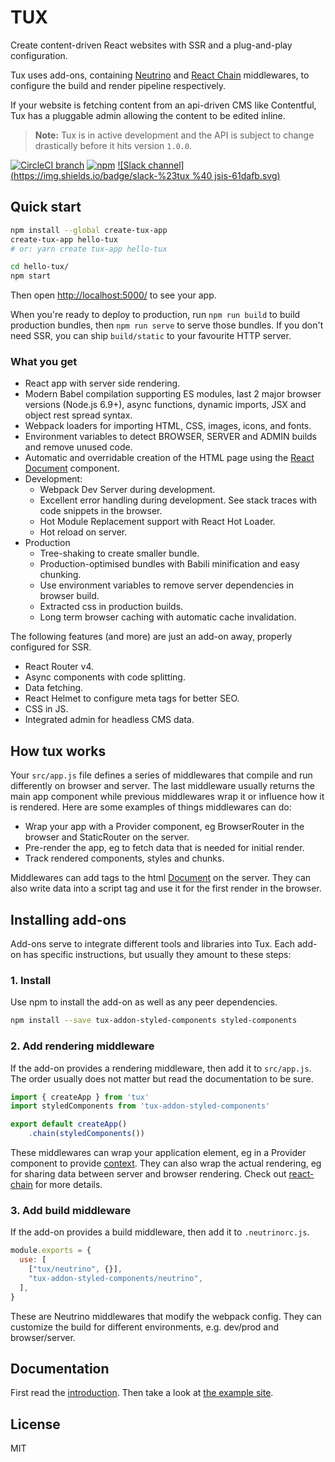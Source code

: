 # TUX

Create content-driven React websites with SSR and a plug-and-play configuration.

Tux uses add-ons, containing [Neutrino](https://neutrino.js.org/) and [React Chain](https://github.com/aranja/react-chain/) middlewares, to configure the build and render pipeline respectively.

If your website is fetching content from an api-driven CMS like Contentful, Tux has a pluggable admin allowing the content to be edited inline.

> **Note:** Tux is in active development and the API is subject to change drastically before it hits version `1.0.0`.

[![CircleCI branch](https://img.shields.io/circleci/project/github/aranja/tux/master.svg)](https://circleci.com/gh/aranja/tux) [![npm](https://img.shields.io/npm/v/tux.svg)](https://www.npmjs.com/package/tux) [![Slack channel](https://img.shields.io/badge/slack-%23tux %40 jsis-61dafb.svg)](http://jsis-slackin.herokuapp.com/)

## Quick start

```bash
npm install --global create-tux-app
create-tux-app hello-tux
# or: yarn create tux-app hello-tux

cd hello-tux/
npm start
```

Then open [http://localhost:5000/](http://localhost:5000/) to see your app.

When you're ready to deploy to production, run `npm run build` to build production bundles, then `npm run serve` to serve those bundles. If you don't need SSR, you can ship `build/static` to your favourite HTTP server.

### What you get

* React app with server side rendering.
* Modern Babel compilation supporting ES modules, last 2 major browser versions \(Node.js 6.9+\), async functions, dynamic imports, JSX and object rest spread syntax.
* Webpack loaders for importing HTML, CSS, images, icons, and fonts.
* Environment variables to detect BROWSER, SERVER and ADMIN builds and remove unused code.
* Automatic and overridable creation of the HTML page using the [React Document](https://www.npmjs.com/package/react-document) component.
* Development:
  * Webpack Dev Server during development.
  * Excellent error handling during development. See stack traces with code snippets in the browser.
  * Hot Module Replacement support with React Hot Loader.
  * Hot reload on server.
* Production
  * Tree-shaking to create smaller bundle.
  * Production-optimised bundles with Babili minification and easy chunking.
  * Use environment variables to remove server dependencies in browser build.
  * Extracted css in production builds.
  * Long term browser caching with automatic cache invalidation.

The following features \(and more\) are just an add-on away, properly configured for SSR.

* React Router v4.
* Async components with code splitting.
* Data fetching.
* React Helmet to configure meta tags for better SEO.
* CSS in JS.
* Integrated admin for headless CMS data.

## How tux works

Your `src/app.js` file defines a series of middlewares that compile and run differently on browser and server. The last middleware usually returns the main app component while previous middlewares wrap it or influence how it is rendered. Here are some examples of things middlewares can do:

* Wrap your app with a Provider component, eg BrowserRouter in the browser and StaticRouter on the server.
* Pre-render the app, eg to fetch data that is needed for initial render.
* Track rendered components, styles and chunks.

Middlewares can add tags to the html [Document](https://github.com/aranja/react-document) on the server. They can also write data into a script tag and use it for the first render in the browser.

## Installing add-ons

Add-ons serve to integrate different tools and libraries into Tux. Each add-on has specific instructions, but usually they amount to these steps:

### 1. Install

Use npm to install the add-on as well as any peer dependencies.

```bash
npm install --save tux-addon-styled-components styled-components
```

### 2. Add rendering middleware

If the add-on provides a rendering middleware, then add it to `src/app.js`. The order usually does not matter but read the documentation to be sure.

```javascript
import { createApp } from 'tux'
import styledComponents from 'tux-addon-styled-components'

export default createApp()
    .chain(styledComponents())
```

These middlewares can wrap your application element, eg in a Provider component to provide [context](https://facebook.github.io/react/docs/context.html). They can also wrap the actual rendering, eg for sharing data between server and browser rendering. Check out [react-chain](https://github.com/aranja/react-chain/) for more details.

### 3. Add build middleware

If the add-on provides a build middleware, then add it to `.neutrinorc.js`.

```javascript
module.exports = {
  use: [
    ["tux/neutrino", {}],
    "tux-addon-styled-components/neutrino",
  ],
}
```

These are Neutrino middlewares that modify the webpack config. They can customize the build for different environments, e.g. dev/prod and browser/server.

## Documentation

First read the [introduction](/docs/introduction.md). Then take a look at [the example site](/packages/tux-example-site/).

## License

MIT

